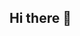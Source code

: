 ## Hi there 👋

<!--
**Deb0010/Deb0010** is a ✨ _special_ ✨ repository because its `README.md` (this file) appears on your GitHub profile.

Here are some ideas to get you started:

- 🔭 I’m currently working on Machine Learning and Deep Learning.
- 🌱 I’m currently learning NLP.
- 💬 Ask me about Machine Learning, Python, Deep Learning and MY Favourite DSA.
- 📫 How to reach me: debjitpatar555@gmail.com


-->
